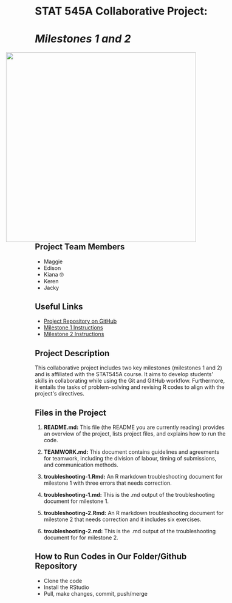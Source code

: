 # STAT 545A Collaborative Project:

# *Milestones 1 and 2*

<img src="https://www.thescea.org/sites/scea/files/styles/1920wide/public/syndicated/images/student_collaboration.jpeg?itok=a-D1guBW" 
  style="float: right; margin-right: 80px;" width="500" />

## **Project Team Members**

-   Maggie
-   Edison
-   Kiana 🤓
-   Keren
-   Jacky

## **Useful Links**

-   [Project Repository on GitHub](https://github.com/stat545ubc-2023/collaborative-group1)
-   [Milestone 1 Instructions](https://stat545.stat.ubc.ca/collaborative-project/milestone1/)
-   [Milestone 2 Instructions](https://stat545.stat.ubc.ca/collaborative-project/milestone2/)

## **Project Description**

This collaborative project includes two key milestones (milestones 1 and 2) and is affiliated with the STAT545A course. It aims to develop students' skills in collaborating while using the Git and GitHub workflow. Furthermore, it entails the tasks of problem-solving and revising R codes to align with the project's directives.

## **Files in the Project**

1.  **README.md:** This file (the README you are currently reading) provides an overview of the project, lists project files, and explains how to run the code.

2.  **TEAMWORK.md:** This document contains guidelines and agreements for teamwork, including the division of labour, timing of submissions, and communication methods.

3.  **troubleshooting-1.Rmd:** An R markdown troubleshooting document for milestone 1 with three errors that needs correction.

4.  **troubleshooting-1.md:** This is the .md output of the troubleshooting document for milestone 1.

5.  **troubleshooting-2.Rmd:** An R markdown troubleshooting document for milestone 2 that needs correction and it includes six exercises.

6.  **troubleshooting-2.md:** This is the .md output of the troubleshooting document for for milestone 2.

## How to Run Codes in Our Folder/Github Repository

-   Clone the code
-   Install the RStudio
-   Pull, make changes, commit, push/merge
